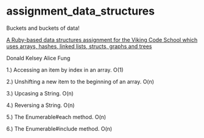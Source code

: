 # assignment_data_structures
Buckets and buckets of data!

[A Ruby-based data structures assignment for the Viking Code School which uses arrays, hashes, linked lists, structs, graphs and trees](http://www.vikingcodeschool.com)

Donald Kelsey
Alice Fung

1.) Accessing an item by index in an array.
O(1)

2.) Unshifting a new item to the beginning of an array.
O(n)

3.) Upcasing a String.
O(n)

4.) Reversing a String.
O(n)

5.) The Enumerable#each method.
O(n)

6.) The Enumerable#include method.
O(n)
